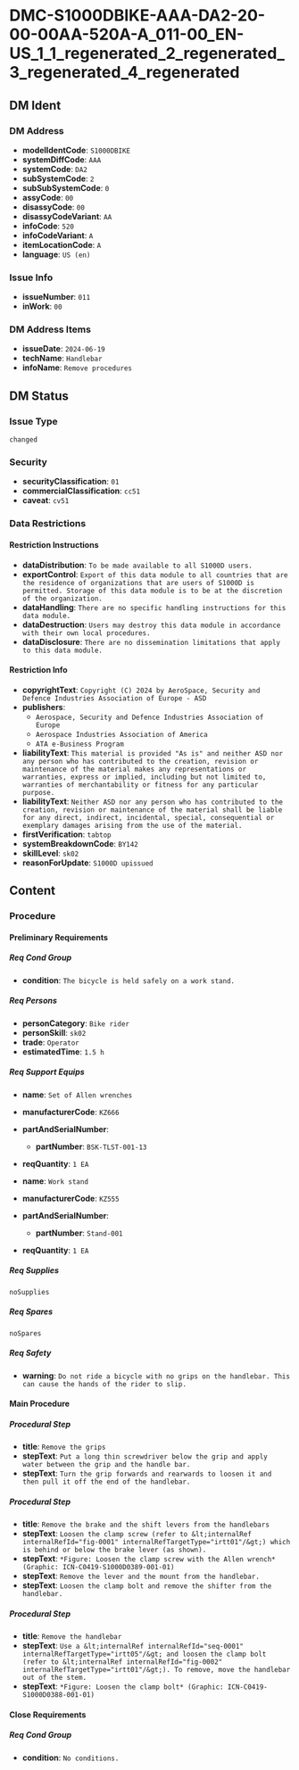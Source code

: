 # DMC-S1000DBIKE-AAA-DA2-20-00-00AA-520A-A_011-00_EN-US_1_1_regenerated_2_regenerated_3_regenerated_4_regenerated

## DM Ident

### DM Address

*   **modelIdentCode**: `S1000DBIKE`
*   **systemDiffCode**: `AAA`
*   **systemCode**: `DA2`
*   **subSystemCode**: `2`
*   **subSubSystemCode**: `0`
*   **assyCode**: `00`
*   **disassyCode**: `00`
*   **disassyCodeVariant**: `AA`
*   **infoCode**: `520`
*   **infoCodeVariant**: `A`
*   **itemLocationCode**: `A`
*   **language**: `US (en)`

### Issue Info

*   **issueNumber**: `011`
*   **inWork**: `00`

### DM Address Items

*   **issueDate**: `2024-06-19`
*   **techName**: `Handlebar`
*   **infoName**: `Remove procedures`

## DM Status

### Issue Type

`changed`

### Security

*   **securityClassification**: `01`
*   **commercialClassification**: `cc51`
*   **caveat**: `cv51`

### Data Restrictions

#### Restriction Instructions

*   **dataDistribution**: `To be made available to all S1000D users.`
*   **exportControl**: `Export of this data module to all countries that are the residence of organizations that are users of S1000D is permitted. Storage of this data module is to be at the discretion of the organization.`
*   **dataHandling**: `There are no specific handling instructions for this data module.`
*   **dataDestruction**: `Users may destroy this data module in accordance with their own local procedures.`
*   **dataDisclosure**: `There are no dissemination limitations that apply to this data module.`

#### Restriction Info

*   **copyrightText**: `Copyright (C) 2024 by AeroSpace, Security and Defence Industries Association of Europe - ASD`
*   **publishers**:
    *   `Aerospace, Security and Defence Industries Association of Europe`
    *   `Aerospace Industries Association of America`
    *   `ATA e-Business Program`
*   **liabilityText**: `This material is provided "As is" and neither ASD nor any person who has contributed to the creation, revision or maintenance of the material makes any representations or warranties, express or implied, including but not limited to, warranties of merchantability or fitness for any particular purpose.`
*   **liabilityText**: `Neither ASD nor any person who has contributed to the creation, revision or maintenance of the material shall be liable for any direct, indirect, incidental, special, consequential or exemplary damages arising from the use of the material.`
*   **firstVerification**: `tabtop`
*   **systemBreakdownCode**: `BY142`
*   **skillLevel**: `sk02`
*   **reasonForUpdate**: `S1000D upissued`

## Content

### Procedure

#### Preliminary Requirements

##### Req Cond Group

*   **condition**: `The bicycle is held safely on a work stand.`

##### Req Persons

*   **personCategory**: `Bike rider`
*   **personSkill**: `sk02`
*   **trade**: `Operator`
*   **estimatedTime**: `1.5 h`

##### Req Support Equips

*   **name**: `Set of Allen wrenches`
*   **manufacturerCode**: `KZ666`
*   **partAndSerialNumber**:
    *   **partNumber**: `BSK-TLST-001-13`
*   **reqQuantity**: `1 EA`

*   **name**: `Work stand`
*   **manufacturerCode**: `KZ555`
*   **partAndSerialNumber**:
    *   **partNumber**: `Stand-001`
*   **reqQuantity**: `1 EA`

##### Req Supplies

`noSupplies`

##### Req Spares

`noSpares`

##### Req Safety

*   **warning**: `Do not ride a bicycle with no grips on the handlebar. This can cause the hands of the rider to slip.`

#### Main Procedure

##### Procedural Step

*   **title**: `Remove the grips`
*   **stepText**: `Put a long thin screwdriver below the grip and apply water between the grip and the handle bar.`
*   **stepText**: `Turn the grip forwards and rearwards to loosen it and then pull it off the end of the handlebar.`

##### Procedural Step

*   **title**: `Remove the brake and the shift levers from the handlebars`
*   **stepText**: `Loosen the clamp screw (refer to &lt;internalRef internalRefId="fig-0001" internalRefTargetType="irtt01"/&gt;) which is behind or below the brake lever (as shown).`
*   **stepText**: `*Figure: Loosen the clamp screw with the Allen wrench* (Graphic: ICN-C0419-S1000D0389-001-01)`
*   **stepText**: `Remove the lever and the mount from the handlebar.`
*   **stepText**: `Loosen the clamp bolt and remove the shifter from the handlebar.`

##### Procedural Step

*   **title**: `Remove the handlebar`
*   **stepText**: `Use a &lt;internalRef internalRefId="seq-0001" internalRefTargetType="irtt05"/&gt; and loosen the clamp bolt (refer to &lt;internalRef internalRefId="fig-0002" internalRefTargetType="irtt01"/&gt;). To remove, move the handlebar out of the stem.`
*   **stepText**: `*Figure: Loosen the clamp bolt* (Graphic: ICN-C0419-S1000D0388-001-01)`

#### Close Requirements

##### Req Cond Group

*   **condition**: `No conditions.`